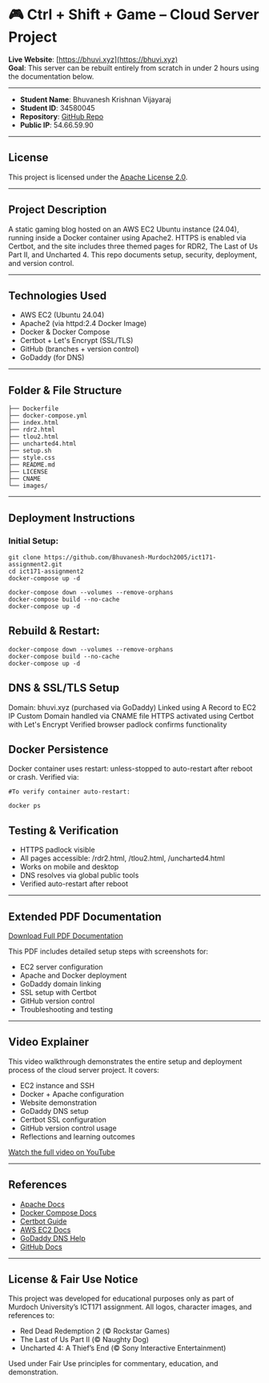 # 🎮 Ctrl + Shift + Game – Cloud Server Project

**Live Website**: [https://bhuvi.xyz](https://bhuvi.xyz)  
**Goal**: This server can be rebuilt entirely from scratch in under 2 hours using the documentation below.  

---

- **Student Name**: Bhuvanesh Krishnan Vijayaraj  
- **Student ID**: 34580045  
- **Repository**: [GitHub Repo](https://github.com/Bhuvanesh-Murdoch2005/ict171-assignment2)  
- **Public IP**: 54.66.59.90 

---

## License

This project is licensed under the [Apache License 2.0](LICENSE).

---

## Project Description

A static gaming blog hosted on an AWS EC2 Ubuntu instance (24.04), running inside a Docker container using Apache2. HTTPS is enabled via Certbot, and the site includes three themed pages for RDR2, The Last of Us Part II, and Uncharted 4. This repo documents setup, security, deployment, and version control.

---

## Technologies Used

- AWS EC2 (Ubuntu 24.04)
- Apache2 (via httpd:2.4 Docker Image)
- Docker & Docker Compose
- Certbot + Let's Encrypt (SSL/TLS)
- GitHub (branches + version control)
- GoDaddy (for DNS)

---

## Folder & File Structure

```
├── Dockerfile
├── docker-compose.yml
├── index.html
├── rdr2.html
├── tlou2.html
├── uncharted4.html
├── setup.sh
├── style.css
├── README.md
├── LICENSE
├── CNAME
└── images/
```
---

## Deployment Instructions

### Initial Setup:
```
git clone https://github.com/Bhuvanesh-Murdoch2005/ict171-assignment2.git
cd ict171-assignment2
docker-compose up -d

docker-compose down --volumes --remove-orphans
docker-compose build --no-cache
docker-compose up -d
```
## Rebuild & Restart:
```
docker-compose down --volumes --remove-orphans
docker-compose build --no-cache
docker-compose up -d
```

## DNS & SSL/TLS Setup

Domain: bhuvi.xyz (purchased via GoDaddy)
Linked using A Record to EC2 IP
Custom Domain handled via CNAME file
HTTPS activated using Certbot with Let's Encrypt
Verified browser padlock confirms functionality

## Docker Persistence

Docker container uses restart: unless-stopped to auto-restart after reboot or crash. Verified via:
```
#To verify container auto-restart:

docker ps
```
## Testing & Verification

- HTTPS padlock visible
- All pages accessible: /rdr2.html, /tlou2.html, /uncharted4.html
- Works on mobile and desktop
- DNS resolves via global public tools
- Verified auto-restart after reboot

---

## Extended PDF Documentation


[Download Full PDF Documentation](docs/34580045_KrishnanVijayaraj_Bhuvanesh_ICT171Assignment2_Documentation.pdf)  

This PDF includes detailed setup steps with screenshots for:

- EC2 server configuration
- Apache and Docker deployment
- GoDaddy domain linking
- SSL setup with Certbot
- GitHub version control
- Troubleshooting and testing

---

## Video Explainer

This video walkthrough demonstrates the entire setup and deployment process of the cloud server project. It covers:

- EC2 instance and SSH
- Docker + Apache configuration
- Website demonstration
- GoDaddy DNS setup
- Certbot SSL configuration
- GitHub version control usage
- Reflections and learning outcomes


[Watch the full video on YouTube](https://www.youtube.com/watch?v=p0Qr4eWq31Q)

---

## References

- [Apache Docs](https://httpd.apache.org/docs)
- [Docker Compose Docs](https://docs.docker.com/compose/)
- [Certbot Guide](https://eff.org/certbot)
- [AWS EC2 Docs](https://docs.aws.amazon.com/ec2)
- [GoDaddy DNS Help](https://au.godaddy.com/help/manage-dns-records-680)
- [GitHub Docs](https://docs.github.com)

---

## License & Fair Use Notice

This project was developed for educational purposes only as part of Murdoch University’s ICT171 assignment.
All logos, character images, and references to:

- Red Dead Redemption 2 (© Rockstar Games)
- The Last of Us Part II (© Naughty Dog)
- Uncharted 4: A Thief’s End (© Sony Interactive Entertainment)
  
Used under Fair Use principles for commentary, education, and demonstration.






